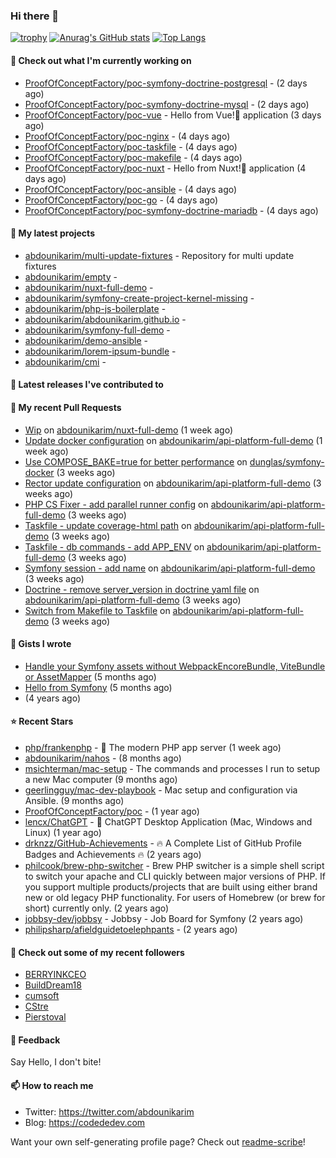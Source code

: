 ### Hi there 👋

[![trophy](https://github-profile-trophy.vercel.app/?username=abdounikarim&theme=onestar&row=1&column=7&no-frame=true&margin-w=13)](https://github.com/ryo-ma/github-profile-trophy)
[![Anurag's GitHub stats](https://github-readme-stats.vercel.app/api?username=abdounikarim&show_icons=true&theme=dark&count_private=true&hide_border=true)](https://github.com/anuraghazra/github-readme-stats)
[![Top Langs](https://github-readme-stats.vercel.app/api/top-langs/?username=abdounikarim&langs_count=8&layout=compact&theme=dark&hide_border=true)](https://github.com/anuraghazra/github-readme-stats)

#### 👷 Check out what I'm currently working on

- [ProofOfConceptFactory/poc-symfony-doctrine-postgresql](https://github.com/ProofOfConceptFactory/poc-symfony-doctrine-postgresql) -  (2 days ago)
- [ProofOfConceptFactory/poc-symfony-doctrine-mysql](https://github.com/ProofOfConceptFactory/poc-symfony-doctrine-mysql) -  (2 days ago)
- [ProofOfConceptFactory/poc-vue](https://github.com/ProofOfConceptFactory/poc-vue) - Hello from Vue!👋 application  (3 days ago)
- [ProofOfConceptFactory/poc-nginx](https://github.com/ProofOfConceptFactory/poc-nginx) -  (4 days ago)
- [ProofOfConceptFactory/poc-taskfile](https://github.com/ProofOfConceptFactory/poc-taskfile) -  (4 days ago)
- [ProofOfConceptFactory/poc-makefile](https://github.com/ProofOfConceptFactory/poc-makefile) -  (4 days ago)
- [ProofOfConceptFactory/poc-nuxt](https://github.com/ProofOfConceptFactory/poc-nuxt) - Hello from Nuxt!👋 application  (4 days ago)
- [ProofOfConceptFactory/poc-ansible](https://github.com/ProofOfConceptFactory/poc-ansible) -  (4 days ago)
- [ProofOfConceptFactory/poc-go](https://github.com/ProofOfConceptFactory/poc-go) -  (4 days ago)
- [ProofOfConceptFactory/poc-symfony-doctrine-mariadb](https://github.com/ProofOfConceptFactory/poc-symfony-doctrine-mariadb) -  (4 days ago)

#### 🌱 My latest projects

- [abdounikarim/multi-update-fixtures](https://github.com/abdounikarim/multi-update-fixtures) - Repository for multi update fixtures
- [abdounikarim/empty](https://github.com/abdounikarim/empty) - 
- [abdounikarim/nuxt-full-demo](https://github.com/abdounikarim/nuxt-full-demo) - 
- [abdounikarim/symfony-create-project-kernel-missing](https://github.com/abdounikarim/symfony-create-project-kernel-missing) - 
- [abdounikarim/php-js-boilerplate](https://github.com/abdounikarim/php-js-boilerplate) - 
- [abdounikarim/abdounikarim.github.io](https://github.com/abdounikarim/abdounikarim.github.io) - 
- [abdounikarim/symfony-full-demo](https://github.com/abdounikarim/symfony-full-demo) - 
- [abdounikarim/demo-ansible](https://github.com/abdounikarim/demo-ansible) - 
- [abdounikarim/lorem-ipsum-bundle](https://github.com/abdounikarim/lorem-ipsum-bundle) - 
- [abdounikarim/cmi](https://github.com/abdounikarim/cmi) - 

#### 🔭 Latest releases I've contributed to


#### 🔨 My recent Pull Requests

- [Wip](https://github.com/abdounikarim/nuxt-full-demo/pull/1) on [abdounikarim/nuxt-full-demo](https://github.com/abdounikarim/nuxt-full-demo) (1 week ago)
- [Update docker configuration](https://github.com/abdounikarim/api-platform-full-demo/pull/163) on [abdounikarim/api-platform-full-demo](https://github.com/abdounikarim/api-platform-full-demo) (1 week ago)
- [Use COMPOSE_BAKE=true for better performance](https://github.com/dunglas/symfony-docker/pull/803) on [dunglas/symfony-docker](https://github.com/dunglas/symfony-docker) (3 weeks ago)
- [Rector update configuration](https://github.com/abdounikarim/api-platform-full-demo/pull/153) on [abdounikarim/api-platform-full-demo](https://github.com/abdounikarim/api-platform-full-demo) (3 weeks ago)
- [PHP CS Fixer - add parallel runner config](https://github.com/abdounikarim/api-platform-full-demo/pull/152) on [abdounikarim/api-platform-full-demo](https://github.com/abdounikarim/api-platform-full-demo) (3 weeks ago)
- [Taskfile - update coverage-html path](https://github.com/abdounikarim/api-platform-full-demo/pull/151) on [abdounikarim/api-platform-full-demo](https://github.com/abdounikarim/api-platform-full-demo) (3 weeks ago)
- [Taskfile - db commands - add APP_ENV](https://github.com/abdounikarim/api-platform-full-demo/pull/150) on [abdounikarim/api-platform-full-demo](https://github.com/abdounikarim/api-platform-full-demo) (3 weeks ago)
- [Symfony session - add name](https://github.com/abdounikarim/api-platform-full-demo/pull/149) on [abdounikarim/api-platform-full-demo](https://github.com/abdounikarim/api-platform-full-demo) (3 weeks ago)
- [Doctrine - remove server_version in doctrine yaml file](https://github.com/abdounikarim/api-platform-full-demo/pull/148) on [abdounikarim/api-platform-full-demo](https://github.com/abdounikarim/api-platform-full-demo) (3 weeks ago)
- [Switch from Makefile to Taskfile](https://github.com/abdounikarim/api-platform-full-demo/pull/146) on [abdounikarim/api-platform-full-demo](https://github.com/abdounikarim/api-platform-full-demo) (3 weeks ago)

#### 📓 Gists I wrote

- [Handle your Symfony assets without WebpackEncoreBundle, ViteBundle or AssetMapper](https://gist.github.com/7c0177c7a71b1e6585183e320034e4dd) (5 months ago)
- [Hello from Symfony](https://gist.github.com/d6b3e49ead0d8e0a4041c06fcc689307) (5 months ago)
- [](https://gist.github.com/b237278802559acb0bcf1e2516ba718e) (4 years ago)

#### ⭐ Recent Stars

- [php/frankenphp](https://github.com/php/frankenphp) - 🧟 The modern PHP app server (1 week ago)
- [abdounikarim/nahos](https://github.com/abdounikarim/nahos) -  (8 months ago)
- [msichterman/mac-setup](https://github.com/msichterman/mac-setup) - The commands and processes I run to setup a new Mac computer (9 months ago)
- [geerlingguy/mac-dev-playbook](https://github.com/geerlingguy/mac-dev-playbook) - Mac setup and configuration via Ansible. (9 months ago)
- [ProofOfConceptFactory/poc](https://github.com/ProofOfConceptFactory/poc) -  (1 year ago)
- [lencx/ChatGPT](https://github.com/lencx/ChatGPT) - 🔮 ChatGPT Desktop Application (Mac, Windows and Linux) (1 year ago)
- [drknzz/GitHub-Achievements](https://github.com/drknzz/GitHub-Achievements) - 🔥 A Complete List of GitHub Profile Badges and Achievements 🔥 (2 years ago)
- [philcook/brew-php-switcher](https://github.com/philcook/brew-php-switcher) - Brew PHP switcher is a simple shell script to switch your apache and CLI quickly between major versions of PHP. If you support multiple products/projects that are built using either brand new or old legacy PHP functionality. For users of Homebrew (or brew for short) currently only. (2 years ago)
- [jobbsy-dev/jobbsy](https://github.com/jobbsy-dev/jobbsy) - Jobbsy - Job Board for Symfony (2 years ago)
- [philipsharp/afieldguidetoelephpants](https://github.com/philipsharp/afieldguidetoelephpants) -  (2 years ago)

#### 👯 Check out some of my recent followers

- [BERRYINKCEO](https://github.com/BERRYINKCEO)
- [BuildDream18](https://github.com/BuildDream18)
- [cumsoft](https://github.com/cumsoft)
- [CStre](https://github.com/CStre)
- [Pierstoval](https://github.com/Pierstoval)

#### 💬 Feedback

Say Hello, I don't bite!

#### 📫 How to reach me

- Twitter: https://twitter.com/abdounikarim
- Blog: https://codededev.com

Want your own self-generating profile page? Check out [readme-scribe](https://github.com/muesli/readme-scribe)!
